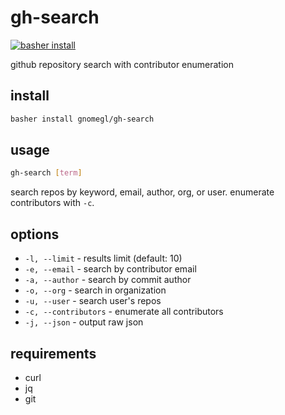 # gh-search

[![basher install](https://www.basher.it/assets/logo/basher_install.svg)](https://www.basher.it/package/)

github repository search with contributor enumeration

## install

```bash
basher install gnomegl/gh-search
```

## usage

```bash
gh-search [term]
```

search repos by keyword, email, author, org, or user. enumerate contributors with `-c`.

## options

- `-l, --limit` - results limit (default: 10)
- `-e, --email` - search by contributor email
- `-a, --author` - search by commit author
- `-o, --org` - search in organization
- `-u, --user` - search user's repos
- `-c, --contributors` - enumerate all contributors
- `-j, --json` - output raw json

## requirements

- curl
- jq
- git